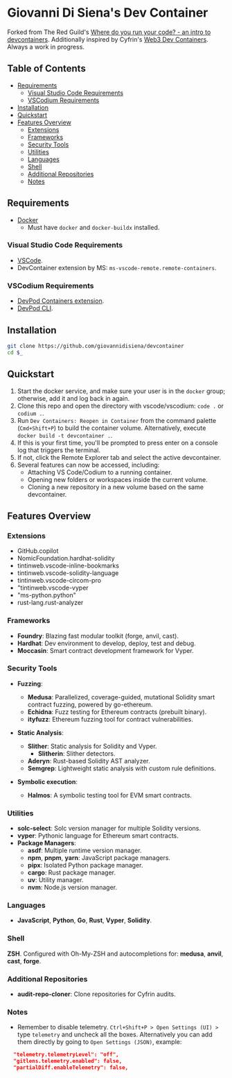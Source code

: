 # Giovanni Di Siena's Dev Container
Forked from The Red Guild's [Where do you run your code? - an intro to devcontainers](https://blog.theredguild.org/where-do-you-run-your-code/). Additionally inspired by Cyfrin's [Web3 Dev Containers](https://github.com/Cyfrin/web3-dev-containers/tree/main). Always a work in progress.

## Table of Contents
- [Requirements](#requirements)
   - [Visual Studio Code Requirements](#visual-studio-code-requirements)
   - [VSCodium Requirements](#vscodium-requirements)
- [Installation](#installation)
- [Quickstart](#quickstart)
- [Features Overview](#features-overview)
   - [Extensions](#extensions)
   - [Frameworks](#frameworks)
   - [Security Tools](#security-tools)
   - [Utilities](#utilities)
   - [Languages](#languages)
   - [Shell](#shell)
   - [Additional Repositories](#additional-repositories)
   - [Notes](#notes)

## Requirements
- [Docker](https://docs.docker.com/get-docker/)
   - Must have `docker` and `docker-buildx` installed.

### Visual Studio Code Requirements
- [VSCode](https://code.visualstudio.com/).
- DevContainer extension by MS: `ms-vscode-remote.remote-containers`.

### VSCodium Requirements
- [DevPod Containers extension](https://open-vsx.org/extension/3timeslazy/vscodium-devpodcontainers).
- [DevPod CLI](https://devpod.sh/docs/getting-started/install#optional-install-devpod-cli).

## Installation
```bash
git clone https://github.com/giovannidisiena/devcontainer
cd $_
```

## Quickstart
1. Start the docker service, and make sure your user is in the `docker` group;
   otherwise, add it and log back in again.
2. Clone this repo and open the directory with vscode/vscodium:
   `code .` or `codium .`.
3. Run `Dev Containers: Reopen in Container` from the command palette (`Cmd+Shift+P`) to build the container volume. Alternatively, execute `docker build -t devcontainer .`.
4. If this is your first time, you'll be prompted to press enter on a console
   log that triggers the terminal.
5. If not, click the Remote Explorer tab and select the active devcontainer.
6. Several features can now be accessed, including:
   - Attaching VS Code/Codium to a running container.
   - Opening new folders or workspaces inside the current volume.
   - Cloning a new repository in a new volume based on the same devcontainer.

## Features Overview

### Extensions

- GitHub.copilot
- NomicFoundation.hardhat-solidity
- tintinweb.vscode-inline-bookmarks
- tintinweb.vscode-solidity-language
- tintinweb.vscode-circom-pro
- "tintinweb.vscode-vyper
- "ms-python.python"
- rust-lang.rust-analyzer

### Frameworks
- **Foundry**: Blazing fast modular toolkit (forge, anvil, cast).
- **Hardhat**: Dev environment to develop, deploy, test and debug.
- **Moccasin**: Smart contract development framework for Vyper.

### Security Tools
- **Fuzzing**:
  - **Medusa**: Parallelized, coverage-guided, mutational Solidity smart contract fuzzing, powered by go-ethereum.
  - **Echidna**: Fuzz testing for Ethereum contracts (prebuilt binary).
  - **ityfuzz**: Ethereum fuzzing tool for contract vulnerabilities.

- **Static Analysis**:
  - **Slither**: Static analysis for Solidity and Vyper.
    - **Slitherin**: Slither detectors.
  - **Aderyn**: Rust-based Solidity AST analyzer.
  - **Semgrep**: Lightweight static analysis with custom rule definitions.

- **Symbolic execution**:
  - **Halmos**: A symbolic testing tool for EVM smart contracts.

### Utilities
- **solc-select**: Solc version manager for multiple Solidity versions.
- **vyper**: Pythonic language for Ethereum smart contracts.
- **Package Managers**:
  - **asdf**: Multiple runtime version manager.
  - **npm**, **pnpm**, **yarn**: JavaScript package managers.
  - **pipx**: Isolated Python package manager.
  - **cargo**: Rust package manager.
  - **uv**: Utility manager.
  - **nvm**: Node.js version manager.


### Languages
- **JavaScript**, **Python**, **Go**, **Rust**, **Vyper**, **Solidity**.

### Shell
**ZSH**. Configured with Oh-My-ZSH and autocompletions for: **medusa**, **anvil**, **cast**, **forge**.

### Additional Repositories
- **audit-repo-cloner**: Clone repositories for Cyfrin audits.

### Notes
- Remember to disable telemetry. `Ctrl+Shift+P > Open Settings (UI) >` type `telemetry` and uncheck
all the boxes. Alternatively you can add them directly by going to `Open Settings (JSON)`, example:
```json
  "telemetry.telemetryLevel": "off",
  "gitlens.telemetry.enabled": false,
  "partialDiff.enableTelemetry": false,
  ```
